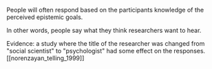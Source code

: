 People will often respond based on the participants knowledge of the perceived epistemic goals. 

In other words, people say what they think researchers want to hear. 

Evidence: a study where the title of the researcher was changed from "social scientist" to "psychologist" had some effect on the responses. [[norenzayan_telling_1999]]

